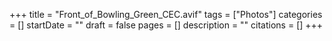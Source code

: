 +++
title = "Front_of_Bowling_Green_CEC.avif"
tags = ["Photos"]
categories = []
startDate = ""
draft = false
pages = []
description = ""
citations = []
+++
